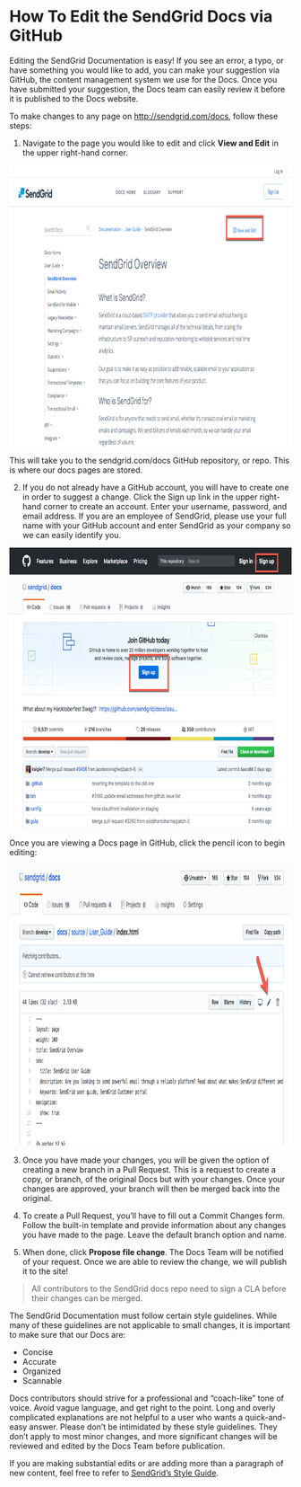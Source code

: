 # How To Edit the SendGrid Docs via GitHub

Editing the SendGrid Documentation is easy!
If you see an error, a typo, or have something you would like to add, you can make your suggestion via GitHub, the content management system we use for the Docs. Once you have submitted your suggestion, the Docs team can easily review it before it is published to the Docs website.

To make changes to any page on http://sendgrid.com/docs, follow these steps:

1. Navigate to the page you would like to edit and click **View and Edit** in the upper right-hand corner.

<img src="https://github.com/sendgrid/docs/blob/develop/source/img/docs_view_and_edit.png" width="800" height="500">

This will take you to the sendgrid.com/docs GitHub repository, or repo. This is where our docs pages are stored.

2. If you do not already have a GitHub account, you will have to create one in order to suggest a change. Click the Sign up link in the upper right-hand corner to create an account. Enter your username, password, and email address. If you are an employee of SendGrid, please use your full name with your GitHub account and enter SendGrid as your company so we can easily identify you.  

<img src="https://github.com/sendgrid/docs/blob/develop/source/img/docs_signup.png" width="800" height="500">

Once you are viewing a Docs page in GitHub, click the pencil icon to begin editing:

<img src="https://github.com/sendgrid/docs/blob/develop/source/img/docs_edit_github.png" width="800" height="500">


3. Once you have made your changes, you will be given the option of creating a new branch in a Pull Request. This is a request to create a copy, or branch, of the original Docs but with your changes. Once your changes are approved, your branch will then be merged back into the original. 


4. To create a Pull Request, you’ll have to fill out a Commit Changes form. Follow the built-in template and provide information about any changes you have made to the page. Leave the default branch option and name.


5. When done, click **Propose file change**. The Docs Team will be notified of your request. Once we are able to review the change, we will publish it to the site!


> All contributors to the SendGrid docs repo need to sign a CLA before their changes can be merged. 

The SendGrid Documentation must follow certain style guidelines. While many of these guidelines are not applicable to small changes, it is important to make sure that our Docs are:

* Concise
* Accurate
* Organized
* Scannable

Docs contributors should strive for a professional and “coach-like” tone of voice. Avoid vague language, and get right to the point. Long and overly complicated explanations are not helpful to a user who wants a quick-and-easy answer. Please don’t be intimidated by these style guidelines. They don’t apply to most minor changes, and more significant changes will be reviewed and edited by the Docs Team before publication.

If you are making substantial edits or are adding more than a paragraph of new content, feel free to refer to [SendGrid’s Style Guide](https://github.com/sendgrid/docs/blob/develop/styleguide.md).

